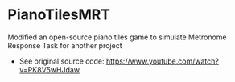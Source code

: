 # PianoTilesMRT
Modified an open-source piano tiles game to simulate Metronome Response Task for another project

- See original source code: https://www.youtube.com/watch?v=PK8V5wHJdaw 
